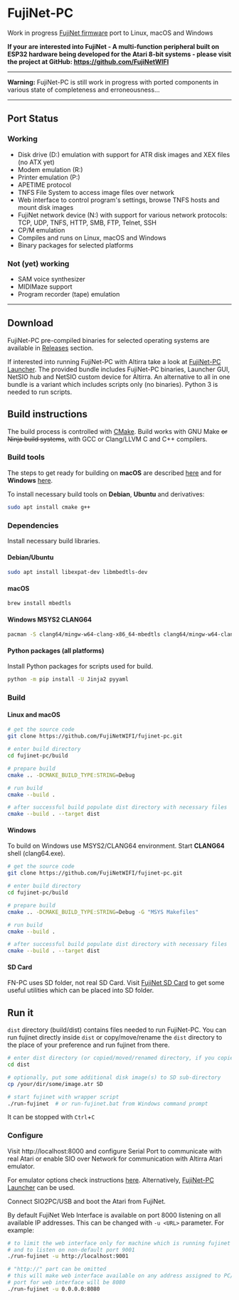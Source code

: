 FujiNet-PC   
===========

Work in progress [FujiNet firmware](https://github.com/FujiNetWIFI/fujinet-platformio) port to Linux, macOS and Windows

**If your are interested into FujiNet - A multi-function peripheral built on ESP32 hardware being developed for the Atari 8-bit systems - please visit the project at GitHub: https://github.com/FujiNetWIFI**

-------------------------------------------------------------------

**Warning:** FujiNet-PC is still work in progress with ported components in various state of completeness and erroneousness...

-------------------------------------------------------------------

## Port Status

### Working

- Disk drive (D:) emulation with support for ATR disk images and XEX files (no ATX yet)
- Modem emulation (R:)
- Printer emulation (P:)
- APETIME protocol
- TNFS File System to access image files over network
- Web interface to control program's settings, browse TNFS hosts and mount disk images
- FujiNet network device (N:) with support for various network protocols:
  TCP, UDP, TNFS, HTTP, SMB, FTP, Telnet, SSH
- CP/M emulation
- Compiles and runs on Linux, macOS and Windows
- Binary packages for selected platforms

### Not (yet) working

- SAM voice synthesizer
- MIDIMaze support
- Program recorder (tape) emulation

-------------------------------------------------------------------

## Download

FujiNet-PC pre-compiled binaries for selected operating systems are available in [Releases](https://github.com/FujiNetWIFI/fujinet-pc/releases) section.

If interested into running FujiNet-PC with Altirra take a look at [FujiNet-PC Launcher](https://github.com/a8jan/fujinet-pc-launcher). The provided bundle includes FujiNet-PC binaries, Launcher GUI, NetSIO hub and NetSIO custom device for Altirra. An alternative to all in one bundle is a variant which includes scripts only (no binaries). Python 3 is needed to run scripts.

## Build instructions

The build process is controlled with [CMake](https://cmake.org/). Build works with GNU Make ~~or Ninja build systems~~, with GCC or Clang/LLVM C and C++ compilers.

### Build tools

The steps to get ready for building on **macOS** are described [here](macOS.md) and for **Windows** [here](Windows.md).

To install necessary build tools on **Debian**, **Ubuntu** and derivatives:

```sh
sudo apt install cmake g++
```

### Dependencies

Install necessary build libraries.

#### Debian/Ubuntu

```sh
sudo apt install libexpat-dev libmbedtls-dev
```

#### macOS

```sh
brew install mbedtls
```

#### Windows MSYS2 CLANG64

```sh
pacman -S clang64/mingw-w64-clang-x86_64-mbedtls clang64/mingw-w64-clang-x86_64-python-jinja clang64/mingw-w64-clang-x86_64-python-yaml
```

#### Python packages (all platforms)

Install Python packages for scripts used for build.

```sh
python -m pip install -U Jinja2 pyyaml
```

### Build

#### Linux and macOS

```sh
# get the source code
git clone https://github.com/FujiNetWIFI/fujinet-pc.git

# enter build directory
cd fujinet-pc/build

# prepare build
cmake .. -DCMAKE_BUILD_TYPE:STRING=Debug

# run build
cmake --build .

# after successful build populate dist directory with necessary files
cmake --build . --target dist
```



#### Windows

To build on Windows use MSYS2/CLANG64 environment. Start **CLANG64** shell (clang64.exe).

```sh
# get the source code
git clone https://github.com/FujiNetWIFI/fujinet-pc.git

# enter build directory
cd fujinet-pc/build

# prepare build
cmake .. -DCMAKE_BUILD_TYPE:STRING=Debug -G "MSYS Makefiles"

# run build
cmake --build .

# after successful build populate dist directory with necessary files
cmake --build . --target dist
```

#### SD Card

FN-PC uses SD folder, not real SD Card. Visit [FujiNet SD Card](https://github.com/FujiNetWIFI/fujinet-sd-card) to get some useful utilities which can be placed into SD folder.


## Run it

`dist` directory (build/dist) contains files needed to run FujiNet-PC. You can run fujinet directly inside `dist` or copy/move/rename the `dist` directory to the place of your preference and run fujinet from there.

```sh
# enter dist directory (or copied/moved/renamed directory, if you copied/moved/...), must be inside
cd dist

# optionally, put some additional disk image(s) to SD sub-directory
cp /your/dir/some/image.atr SD

# start fujinet with wrapper script
./run-fujinet  # or run-fujinet.bat from Windows command prompt
```

It can be stopped with `Ctrl`+`C`

### Configure

Visit http://localhost:8000 and configure Serial Port to communicate with real Atari or enable SIO over Network for communication with Altirra Atari emulator.

For emulator options check instructions [here](https://github.com/FujiNetWIFI/fujinet-emulator-bridge). Alternatively, [FujiNet-PC Launcher](https://github.com/a8jan/fujinet-pc-launcher) can be used.

Connect SIO2PC/USB and boot the Atari from FujiNet.

By default FujiNet Web Interface is available on port 8000 listening on all available IP addresses. This can be changed with `-u <URL>` parameter. For example:

```sh
# to limit the web interface only for machine which is running fujinet 
# and to listen on non-default port 9001
./run-fujinet -u http://localhost:9001

# "http://" part can be omitted
# this will make web interface available on any address assigned to PC/Mac/RPi
# port for web interface will be 8080
./run-fujinet -u 0.0.0.0:8080
```
